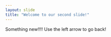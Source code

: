 ```yaml
---
layout: slide
title: "Welcome to our second slide!"
---
```

Something new!!!!
Use the left arrow to go back!
